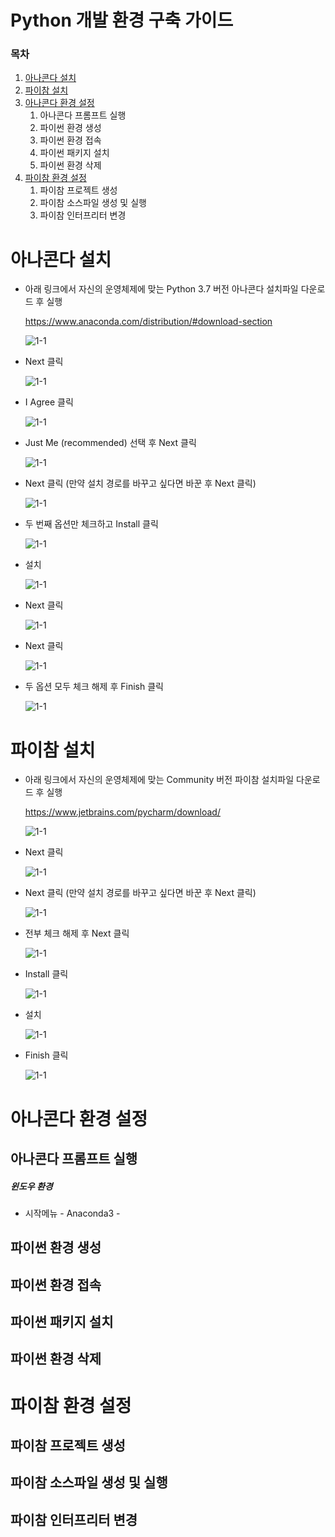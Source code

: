 # Python 개발 환경 구축 가이드

### 목차

1. [아나콘다 설치](#아나콘다-설치)
2. [파이참 설치](#파이참-설치)
3. [아나콘다 환경 설정](#아나콘다-환경-설정)
   1. 아나콘다 프롬프트 실행
   2. 파이썬 환경 생성
   3. 파이썬 환경 접속
   4. 파이썬 패키지 설치
   5. 파이썬 환경 삭제
4. [파이참 환경 설정](#파이참-환경-설정)
   1. 파이참 프로젝트 생성
   2. 파이참 소스파일 생성 및 실행
   3. 파이참 인터프리터 변경



# 아나콘다 설치

- 아래 링크에서 자신의 운영체제에 맞는 Python 3.7 버전 아나콘다 설치파일 다운로드 후 실행

  https://www.anaconda.com/distribution/#download-section

  ![1-1](./images/1-1.png)

  

- Next 클릭

  ![1-1](./images/1-2.png)

  

- I Agree 클릭

  ![1-1](./images/1-3.png)

  

- Just Me (recommended) 선택 후 Next 클릭

  ![1-1](./images/1-4.png)



- Next 클릭 (만약 설치 경로를 바꾸고 싶다면 바꾼 후 Next 클릭)

  ![1-1](./images/1-5.png)

  

- 두 번째 옵션만 체크하고 Install 클릭

  ![1-1](./images/1-6.png)

  

- 설치

  ![1-1](./images/1-7.png)

  

- Next 클릭

  ![1-1](./images/1-8.png)

  

- Next 클릭

  ![1-1](./images/1-9.png)



- 두 옵션 모두 체크 해제 후 Finish 클릭

  ![1-1](./images/1-10.png)





# 파이참 설치

- 아래 링크에서 자신의 운영체제에 맞는 Community 버전 파이참 설치파일 다운로드 후 실행

  https://www.jetbrains.com/pycharm/download/

  ![1-1](./images/2-1.png)

  

- Next 클릭

  ![1-1](./images/2-2.png)

  

- Next 클릭 (만약 설치 경로를 바꾸고 싶다면 바꾼 후 Next 클릭)

  ![1-1](./images/2-3.png)

  

- 전부 체크 해제 후 Next 클릭

  ![1-1](./images/2-4.png)

  

- Install 클릭

  ![1-1](./images/2-5.png)

  

- 설치

  ![1-1](./images/2-6.png)

  

- Finish 클릭

  ![1-1](./images/2-7.png)





# 아나콘다 환경 설정

## 아나콘다 프롬프트 실행

##### 윈도우 환경

- 시작메뉴 - Anaconda3 -  



## 파이썬 환경 생성



## 파이썬 환경 접속



## 파이썬 패키지 설치



## 파이썬 환경 삭제



# 파이참 환경 설정

## 파이참 프로젝트 생성



## 파이참 소스파일 생성 및 실행



## 파이참 인터프리터 변경

